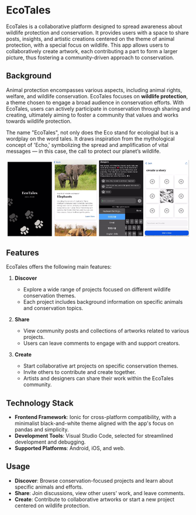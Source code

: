 # EcoTales

EcoTales is a collaborative platform designed to spread awareness about wildlife protection and conservation. It provides users with a space to share posts, insights, and artistic creations centered on the theme of animal protection, with a special focus on wildlife. This app allows users to collaboratively create artwork, each contributing a part to form a larger picture, thus fostering a community-driven approach to conservation.

## Background

Animal protection encompasses various aspects, including animal rights, welfare, and wildlife conservation. EcoTales focuses on **wildlife protection**, a theme chosen to engage a broad audience in conservation efforts. With EcoTales, users can actively participate in conservation through sharing and creating, ultimately aiming to foster a community that values and works towards wildlife protection.

The name "EcoTales", not only does the Eco stand for ecologial but is a wordplay on the word tales. It draws inspiration from the mythological concept of 'Echo,' symbolizing the spread and amplification of vital messages — in this case, the call to protect our planet’s wildlife.

<p align="middle">
  <img src="homepage.png" alt="Start Screen" width="24%"/> 
  <img src="explore.png" alt="Calibration Spot" width="24%"/> 
  <img src="share.png" alt="Grabbing Mushroom" width="24%"/> 
  <img src="create.png" alt="Grabbing Mushroom" width="24%"/> 
</p>

## Features

EcoTales offers the following main features:

1. **Discover**
   - Explore a wide range of projects focused on different wildlife conservation themes.
   - Each project includes background information on specific animals and conservation topics.

2. **Share**
   - View community posts and collections of artworks related to various projects.
   - Users can leave comments to engage with and support creators.

3. **Create**
   - Start collaborative art projects on specific conservation themes.
   - Invite others to contribute and create together.
   - Artists and designers can share their work within the EcoTales community.

## Technology Stack

- **Frontend Framework**: Ionic for cross-platform compatibility, with a minimalist black-and-white theme aligned with the app's focus on pandas and simplicity.
- **Development Tools**: Visual Studio Code, selected for streamlined development and debugging.
- **Supported Platforms**: Android, iOS, and web.

## Usage

- **Discover**: Browse conservation-focused projects and learn about specific animals and efforts.
- **Share**: Join discussions, view other users' work, and leave comments.
- **Create**: Contribute to collaborative artworks or start a new project centered on wildlife protection.


